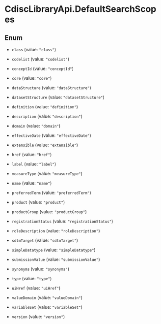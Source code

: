 # CdiscLibraryApi.DefaultSearchScopes

## Enum


* `class` (value: `"class"`)

* `codelist` (value: `"codelist"`)

* `conceptId` (value: `"conceptId"`)

* `core` (value: `"core"`)

* `dataStructure` (value: `"dataStructure"`)

* `datasetStructure` (value: `"datasetStructure"`)

* `definition` (value: `"definition"`)

* `description` (value: `"description"`)

* `domain` (value: `"domain"`)

* `effectiveDate` (value: `"effectiveDate"`)

* `extensible` (value: `"extensible"`)

* `href` (value: `"href"`)

* `label` (value: `"label"`)

* `measureType` (value: `"measureType"`)

* `name` (value: `"name"`)

* `preferredTerm` (value: `"preferredTerm"`)

* `product` (value: `"product"`)

* `productGroup` (value: `"productGroup"`)

* `registrationStatus` (value: `"registrationStatus"`)

* `roleDescription` (value: `"roleDescription"`)

* `sdtmTarget` (value: `"sdtmTarget"`)

* `simpleDatatype` (value: `"simpleDatatype"`)

* `submissionValue` (value: `"submissionValue"`)

* `synonyms` (value: `"synonyms"`)

* `type` (value: `"type"`)

* `uiHref` (value: `"uiHref"`)

* `valueDomain` (value: `"valueDomain"`)

* `variableSet` (value: `"variableSet"`)

* `version` (value: `"version"`)


